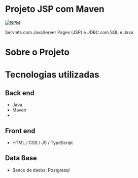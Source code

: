 # Projeto JSP com Maven
[![NPM](https://img.shields.io/npm/l/react)](https://github.com/devsuperior/sds1-wmazoni/blob/master/LICENSE) 

Servlets com JavaServer Pages (JSP) e JDBC com SQL e Java

# Sobre o Projeto

# Tecnologias utilizadas
## Back end
- Java
- Maven
- 
## Front end
- HTML / CSS / JS / TypeScript

## Data Base
- Banco de dados: Postgresql
